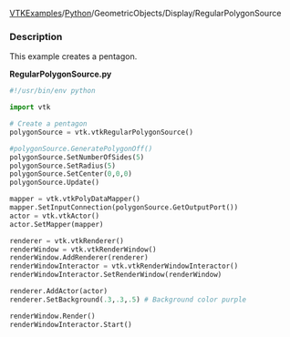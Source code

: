 [VTKExamples](/index/)/[Python](/Python)/GeometricObjects/Display/RegularPolygonSource

### Description
This example creates a pentagon.

**RegularPolygonSource.py**
```python
#!/usr/bin/env python

import vtk

# Create a pentagon
polygonSource = vtk.vtkRegularPolygonSource()

#polygonSource.GeneratePolygonOff()
polygonSource.SetNumberOfSides(5)
polygonSource.SetRadius(5)
polygonSource.SetCenter(0,0,0)
polygonSource.Update()

mapper = vtk.vtkPolyDataMapper()
mapper.SetInputConnection(polygonSource.GetOutputPort())
actor = vtk.vtkActor()
actor.SetMapper(mapper)

renderer = vtk.vtkRenderer()
renderWindow = vtk.vtkRenderWindow()
renderWindow.AddRenderer(renderer)
renderWindowInteractor = vtk.vtkRenderWindowInteractor()
renderWindowInteractor.SetRenderWindow(renderWindow)

renderer.AddActor(actor)
renderer.SetBackground(.3,.3,.5) # Background color purple

renderWindow.Render()
renderWindowInteractor.Start()
```

